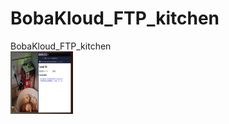 # BobaKloud_FTP_kitchen
BobaKloud_FTP_kitchen
<br>
<img src="https://github.com/goldfishthebountyhunter/BobaKloud_FTP_kitchen/blob/main/Screenshot_20250424_204244_Instagram%20(1).jpg" height="100" width="100">
